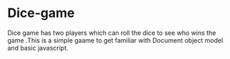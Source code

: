 # Dice-game
Dice game has two players which can roll the dice to see who wins the game .This is a simple gaame to get familiar with Document object model and basic javascript.
